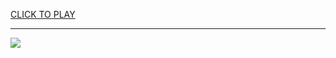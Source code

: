 
<a href="https://premium76.site?title=unblocked_games_music&ref=13M">CLICK TO PLAY</a></h3>
<hr>

<a href="https://premium76.site?title=unblocked_games_music&ref=13M"><img src="https://clearcache.store/games.png"></a>


